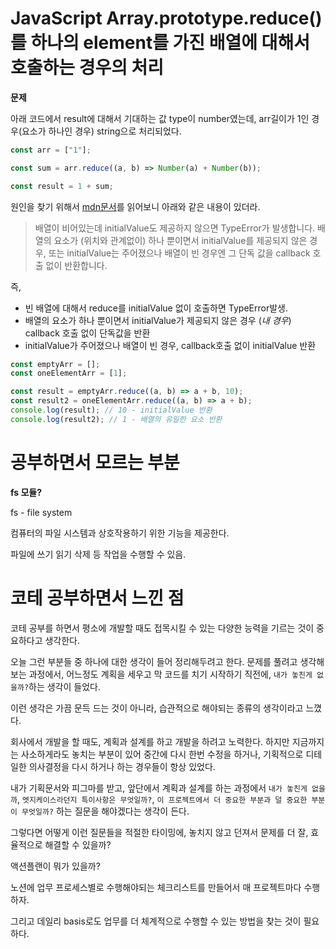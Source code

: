 # JavaScript Array.prototype.reduce()를 하나의 element를 가진 배열에 대해서 호출하는 경우의 처리

**문제**

아래 코드에서 result에 대해서 기대하는 값 type이 number였는데, arr길이가 1인 경우(요소가 하나인 경우) string으로 처리되었다.

```javascript
const arr = ["1"];

const sum = arr.reduce((a, b) => Number(a) + Number(b));

const result = 1 + sum;
```

원인을 찾기 위해서 [mdn문서](https://developer.mozilla.org/ko/docs/Web/JavaScript/Reference/Global_Objects/Array/reduce)를 읽어보니 아래와 같은 내용이 있더라.

> 배열이 비어있는데 initialValue도 제공하지 않으면 TypeError가 발생합니다. 배열의 요소가 (위치와 관계없이) 하나 뿐이면서 initialValue를 제공되지 않은 경우, 또는 initialValue는 주어졌으나 배열이 빈 경우엔 그 단독 값을 callback 호출 없이 반환합니다.

즉,

- 빈 배열에 대해서 reduce를 initialValue 없이 호출하면 TypeError발생.
- 배열의 요소가 하나 뿐이면서 initialValue가 제공되지 않은 경우 (_내 경우_) callback 호출 없이 단독값을 반환
- initialValue가 주어졌으나 배열이 빈 경우, callback호출 없이 initialValue 반환

```javascript
const emptyArr = [];
const oneElementArr = [1];

const result = emptyArr.reduce((a, b) => a + b, 10);
const result2 = oneElementArr.reduce((a, b) => a + b);
console.log(result); // 10 - initialValue 반환
console.log(result2); // 1 - 배열의 유일한 요소 반환
```

# 공부하면서 모르는 부분

**fs 모듈?**

fs - file system

컴퓨터의 파일 시스템과 상호작용하기 위한 기능을 제공한다.

파일에 쓰기 읽기 삭제 등 작업을 수행할 수 있음.

# 코테 공부하면서 느낀 점

코테 공부를 하면서 평소에 개발할 때도 접목시킬 수 있는 다양한 능력을 기르는 것이 중요하다고 생각한다.

오늘 그런 부분들 중 하나에 대한 생각이 들어 정리해두려고 한다. 문제를 풀려고 생각해보는 과정에서, 어느정도 계획을 세우고 막 코드를 치기 시작하기 직전에, `내가 놓친게 없을까?`하는 생각이 들었다.

이런 생각은 가끔 문득 드는 것이 아니라, 습관적으로 해야되는 종류의 생각이라고 느꼈다.

회사에서 개발을 할 때도, 계획과 설계를 하고 개발을 하려고 노력한다. 하지만 지금까지는 사소하게라도 놓치는 부분이 있어 중간에 다시 한번 수정을 하거나, 기획적으로 디테일한 의사결정을 다시 하거나 하는 경우들이 항상 있었다.

내가 기획문서와 피그마를 받고, 앞단에서 계획과 설계를 하는 과정에서 `내가 놓친게 없을까`, `엣지케이스라던지 특이사항은 무엇일까?`, `이 프로젝트에서 더 중요한 부분과 덜 중요한 부분이 무엇일까?` 하는 질문을 해야겠다는 생각이 든다.

그렇다면 어떻게 이런 질문들을 적절한 타이밍에, 놓치지 않고 던져서 문제를 더 잘, 효율적으로 해결할 수 있을까?

액션플랜이 뭐가 있을까?

노션에 업무 프로세스별로 수행해야되는 체크리스트를 만들어서 매 프로젝트마다 수행하자.

그리고 데일리 basis로도 업무를 더 체계적으로 수행할 수 있는 방법을 찾는 것이 필요하다.
